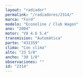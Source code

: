 ```yaml
---
layout: "radiador"
permalink: "/radiadores/2314/"
marca: "Ford"
modelo: "Econoline / Club Wagon"
ano: "2004"
motor: "V8 4.6 5.4"
transmision: "Automática"
parte: "431359"
clima: "Con clima"
alto: "23 5/8"
ancho: "30 1/8"
observaciones: ""
id: "2314"
---
```


